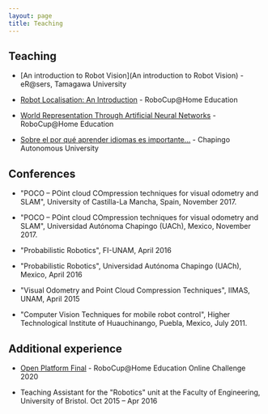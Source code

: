 ```yaml
---
layout: page
title: Teaching
---
```


## Teaching

* [An introduction to Robot Vision](An introduction to Robot Vision) - eR@sers, Tamagawa University

* [Robot Localisation: An Introduction](https://www.youtube.com/watch?v=tN8hYm4ip2s) - RoboCup@Home Education

* [World Representation Through Artificial Neural Networks](https://www.youtube.com/watch?v=d-Wwbdve730) - RoboCup@Home Education

* [Sobre el por qué aprender idiomas es importante...](https://bit.ly/2VMhaVz) - Chapingo Autonomous University


## Conferences

- "POCO – POint cloud COmpression techniques for visual odometry and SLAM", University of Castilla-La Mancha, Spain, November 2017.

- "POCO – POint cloud COmpression techniques for visual odometry and SLAM", Universidad Autónoma Chapingo (UACh), Mexico, November 2017.

- "Probabilistic Robotics", FI-UNAM, April 2016

- "Probabilistic Robotics", Universidad Autónoma Chapingo (UACh), Mexico, April 2016

- "Visual Odometry and Point Cloud Compression Techniques", IIMAS, UNAM, April 2015

- "Computer Vision Techniques for mobile robot control", Higher Technological Institute of Huauchinango, Puebla, Mexico, July 2011.


## Additional experience

- [Open Platform Final](https://www.youtube.com/watch?v=gtMvxs3KXCI) -  RoboCup@Home Education Online Challenge 2020

- Teaching Assistant for the "Robotics" unit at the Faculty of Engineering, University of Bristol. Oct 2015 – Apr 2016
